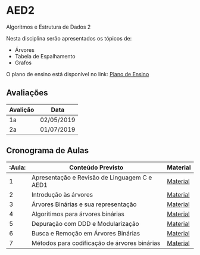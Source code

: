 # AED2
Algoritmos e Estrutura de Dados 2

Nesta disciplina serão apresentados os tópicos de:

* Árvores
* Tabela de Espalhamento
* Grafos

O plano de ensino está disponível no link:
[Plano de Ensino](Plano-Ension-CC.pdf)

## Avaliações

Avalição | Data
---------|------------
1a       | 02/05/2019
2a       | 01/07/2019

## Cronograma de Aulas

:Aula:| Conteúdo Previsto | Material
-----|----------------------------------------------|---------------------
1    | Apresentação e Revisão de Linguagem C e AED1 | [Material](aula1/)
2    | Introdução às árvores                        | [Material](aula2/)
3    | Árvores Binárias e sua representação         | [Material](aula3/)
4    | Algoritimos para árvores binárias            | [Material](aula4/)
5    | Depuração com DDD e Modularização            | [Material](aula5/)
6    | Busca e Remoção em Árvores Binárias          | [Material](aula6/)
7    | Métodos para codificação de árvores binárias | [Material](aula7/)

